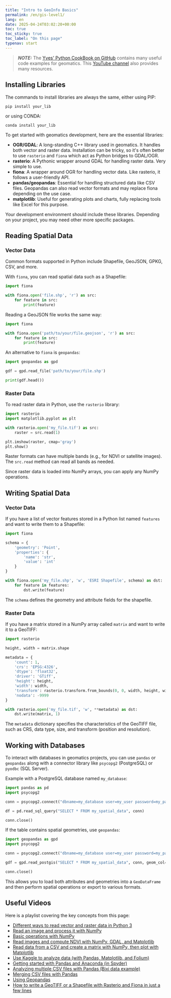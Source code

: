 ```yaml
---
title: "Intro to GeoInfo Basics"
permalink: /en/gis-level1/
lang: en
date: 2025-04-24T03:02:20+00:00
toc: true
toc_sticky: true
toc_label: "On this page"
typenav: start
---
```

> **_NOTE:_** The [Yves' Python CookBook on GitHub](https://github.com/yvoirin/cookbook_python3) contains many useful code examples for geomatics. This [YouTube channel](https://www.youtube.com/@YvesVoirin) also provides many resources.

## Installing Libraries

The commands to install libraries are always the same, either using PIP:

```shell
pip install your_lib
```

or using CONDA:

```shell
conda install your_lib
```

To get started with geomatics development, here are the essential libraries:

* **OGR/GDAL**: A long-standing C++ library used in geomatics. It handles both vector and raster data. Installation can be tricky, so it's often better to use `rasterio` and `fiona` which act as Python bridges to GDAL/OGR.
* **rasterio**: A Pythonic wrapper around GDAL for handling raster data. Very simple to use.
* **fiona**: A wrapper around OGR for handling vector data. Like rasterio, it follows a user-friendly API.
* **pandas/geopandas**: Essential for handling structured data like CSV files. Geopandas can also read vector formats and may replace fiona depending on the use case.
* **matplotlib**: Useful for generating plots and charts, fully replacing tools like Excel for this purpose.

Your development environment should include these libraries. Depending on your project, you may need other more specific packages.

## Reading Spatial Data

### Vector Data

Common formats supported in Python include Shapefile, GeoJSON, GPKG, CSV, and more.

With `fiona`, you can read spatial data such as a Shapefile:

```python
import fiona

with fiona.open('file.shp', 'r') as src:
    for feature in src:
        print(feature)
```

Reading a GeoJSON file works the same way:

```python
import fiona

with fiona.open('path/to/your/file.geojson', 'r') as src:
    for feature in src:
        print(feature)
```

An alternative to `fiona` is `geopandas`:

```python
import geopandas as gpd

gdf = gpd.read_file('path/to/your/file.shp')

print(gdf.head())
```

### Raster Data

To read raster data in Python, use the `rasterio` library:

```python
import rasterio
import matplotlib.pyplot as plt

with rasterio.open('my_file.tif') as src:
    raster = src.read(1)

plt.imshow(raster, cmap='gray')
plt.show()
```

Raster formats can have multiple bands (e.g., for NDVI or satellite images). The `src.read` method can read all bands as needed.

Since raster data is loaded into NumPy arrays, you can apply any NumPy operations.

## Writing Spatial Data

### Vector Data

If you have a list of vector features stored in a Python list named `features` and want to write them to a Shapefile:

```python
import fiona

schema = {
    'geometry': 'Point',
    'properties': {
        'name': 'str',
        'value': 'int'
    }
}

with fiona.open('my_file.shp', 'w', 'ESRI Shapefile', schema) as dst:
    for feature in features:
        dst.write(feature)
```

The `schema` defines the geometry and attribute fields for the shapefile.

### Raster Data

If you have a matrix stored in a NumPy array called `matrix` and want to write it to a GeoTIFF:

```python
import rasterio

height, width = matrix.shape

metadata = {
    'count': 1,
    'crs': 'EPSG:4326',
    'dtype': 'float32',
    'driver': 'GTiff',
    'height': height,
    'width': width,
    'transform': rasterio.transform.from_bounds(0, 0, width, height, width, height),
    'nodata': -9999
}

with rasterio.open('my_file.tif', 'w', **metadata) as dst:
    dst.write(matrix, 1)
```

The `metadata` dictionary specifies the characteristics of the GeoTIFF file, such as CRS, data type, size, and transform (position and resolution).

## Working with Databases

To interact with databases in geomatics projects, you can use `pandas` or `geopandas` along with a connector library like `psycopg2` (PostgreSQL) or `pyodbc` (SQL Server).

Example with a PostgreSQL database named `my_database`:

```python
import pandas as pd
import psycopg2

conn = psycopg2.connect("dbname=my_database user=my_user password=my_password")

df = pd.read_sql_query("SELECT * FROM my_spatial_data", conn)

conn.close()
```

If the table contains spatial geometries, use `geopandas`:

```python
import geopandas as gpd
import psycopg2

conn = psycopg2.connect("dbname=my_database user=my_user password=my_password")

gdf = gpd.read_postgis("SELECT * FROM my_spatial_data", conn, geom_col="geom")

conn.close()
```

This allows you to load both attributes and geometries into a `GeoDataFrame` and then perform spatial operations or export to various formats.

## Useful Videos

Here is a playlist covering the key concepts from this page:

* [Different ways to read vector and raster data in Python 3](https://youtu.be/QsnectEfqTo)
* [Read an image and process it with NumPy](https://youtu.be/YxnHey-V2Eg)
* [Basic operations with NumPy](https://youtu.be/V8Yk6j_gpxs)
* [Read images and compute NDVI with NumPy, GDAL, and Matplotlib](https://youtu.be/-mJ0WnMlwQc)
* [Read data from a CSV and create a matrix with NumPy, then plot with Matplotlib](https://youtu.be/cnITO_D9A8I)
* [Use Kaggle to analyze data (with Pandas, Matplotlib, and Folium)](https://youtu.be/XHOG8GqT15Y)
* [Getting started with Pandas and Anaconda (in Spyder)](https://youtu.be/8j4vRloPyzU)
* [Analyzing multiple CSV files with Pandas (Bixi data example)](https://youtu.be/Qn6lGCDslhw)
* [Merging CSV files with Pandas](https://youtu.be/NKKu_-8-kGY)
* [Using Geopandas](https://youtu.be/hONrwu8Kbx4)
* [How to write a GeoTIFF or a Shapefile with Rasterio and Fiona in just a few lines](https://youtu.be/dJYH0jnydHI)